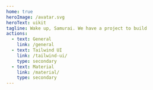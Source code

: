 ```yaml
---
home: true
heroImage: /avatar.svg
heroText: uikit
tagline: Wake up, Samurai. We have a project to build
actions:
  - text: General
    link: /general
  - text: Tailwind UI
    link: /tailwind-ui/
    type: secondary
  - text: Material
    link: /material/
    type: secondary
---
```

